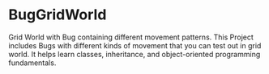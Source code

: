 # BugGridWorld
Grid World with Bug containing different movement patterns.
This Project includes Bugs with different kinds of movement that you can test out in grid world.
It helps learn classes, inheritance, and object-oriented programming fundamentals.
